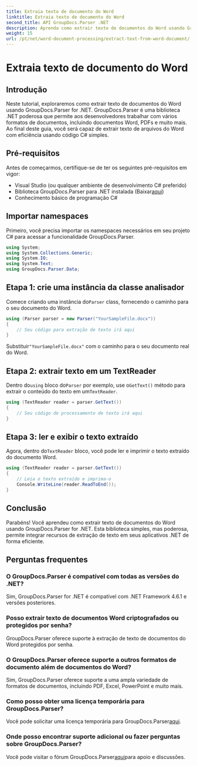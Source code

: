 ```yaml
---
title: Extraia texto de documento do Word
linktitle: Extraia texto de documento do Word
second_title: API GroupDocs.Parser .NET
description: Aprenda como extrair texto de documentos do Word usando GroupDocs.Parser for .NET. Guia passo a passo com exemplos de código.
weight: 15
url: /pt/net/word-document-processing/extract-text-from-word-document/
---
```


# Extraia texto de documento do Word

## Introdução
Neste tutorial, exploraremos como extrair texto de documentos do Word usando GroupDocs.Parser for .NET. GroupDocs.Parser é uma biblioteca .NET poderosa que permite aos desenvolvedores trabalhar com vários formatos de documentos, incluindo documentos Word, PDFs e muito mais. Ao final deste guia, você será capaz de extrair texto de arquivos do Word com eficiência usando código C# simples.
## Pré-requisitos
Antes de começarmos, certifique-se de ter os seguintes pré-requisitos em vigor:
- Visual Studio (ou qualquer ambiente de desenvolvimento C# preferido)
- Biblioteca GroupDocs.Parser para .NET instalada (Baixar[aqui](https://releases.groupdocs.com/parser/net/))
- Conhecimento básico de programação C#

## Importar namespaces
Primeiro, você precisa importar os namespaces necessários em seu projeto C# para acessar a funcionalidade GroupDocs.Parser.
```csharp
using System;
using System.Collections.Generic;
using System.IO;
using System.Text;
using GroupDocs.Parser.Data;
```
## Etapa 1: crie uma instância da classe analisador
 Comece criando uma instância do`Parser` class, fornecendo o caminho para o seu documento do Word.
```csharp
using (Parser parser = new Parser("YourSampleFile.docx"))
{
    // Seu código para extração de texto irá aqui
}
```
 Substituir`"YourSampleFile.docx"` com o caminho para o seu documento real do Word.
## Etapa 2: extrair texto em um TextReader
 Dentro do`using` bloco do`Parser` por exemplo, use o`GetText()` método para extrair o conteúdo do texto em um`TextReader`.
```csharp
using (TextReader reader = parser.GetText())
{
    // Seu código de processamento de texto irá aqui
}
```
## Etapa 3: ler e exibir o texto extraído
 Agora, dentro do`TextReader` bloco, você pode ler e imprimir o texto extraído do documento Word.
```csharp
using (TextReader reader = parser.GetText())
{
    // Leia o texto extraído e imprima-o
    Console.WriteLine(reader.ReadToEnd());
}
```

## Conclusão
Parabéns! Você aprendeu como extrair texto de documentos do Word usando GroupDocs.Parser for .NET. Esta biblioteca simples, mas poderosa, permite integrar recursos de extração de texto em seus aplicativos .NET de forma eficiente.

## Perguntas frequentes
### O GroupDocs.Parser é compatível com todas as versões do .NET?
Sim, GroupDocs.Parser for .NET é compatível com .NET Framework 4.6.1 e versões posteriores.
### Posso extrair texto de documentos Word criptografados ou protegidos por senha?
GroupDocs.Parser oferece suporte à extração de texto de documentos do Word protegidos por senha.
### O GroupDocs.Parser oferece suporte a outros formatos de documento além de documentos do Word?
Sim, GroupDocs.Parser oferece suporte a uma ampla variedade de formatos de documentos, incluindo PDF, Excel, PowerPoint e muito mais.
### Como posso obter uma licença temporária para GroupDocs.Parser?
 Você pode solicitar uma licença temporária para GroupDocs.Parser[aqui](https://purchase.groupdocs.com/temporary-license/).
### Onde posso encontrar suporte adicional ou fazer perguntas sobre GroupDocs.Parser?
 Você pode visitar o fórum GroupDocs.Parser[aqui](https://forum.groupdocs.com/c/parser/17)para apoio e discussões.